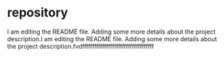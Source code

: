 # repository
I am editing the README file. Adding some more details about the project description.I am editing the README file. Adding some more details about the project description.fvdffffffffffffffffffffffffffffffffffff
